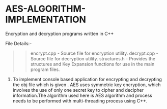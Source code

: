 # AES-ALGORITHM-IMPLEMENTATION
Encryption and decryption programs written in C++

File Details:-


>>encrypt.cpp - Source file for encryption utility.
>>decrypt.cpp - Source file for decryption utility.
>>structures.h - Provides the structures and Key Expansion functions for use in the main program files.

1. To implement console based application for encrypting and decrypting the obj file which is given . AES uses symmetric key encryption, which involves the use of only one secret key to cipher and decipher information.The algorithm used here is AES algorithm and process needs to be performed with multi-threading process using C++.
